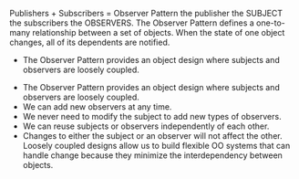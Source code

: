 Publishers + Subscribers = Observer Pattern
the publisher the SUBJECT
the subscribers the OBSERVERS.
The Observer Pattern defines a one-to-many relationship between a set of objects.
When the state of one object changes, all of its dependents are notified.
- The Observer Pattern provides an object design where subjects and
observers are loosely coupled.
+ The Observer Pattern provides an object design where subjects and
observers are loosely coupled.
+ We can add new observers at any time.
+ We never need to modify the subject to add new types of observers.
+ We can reuse subjects or observers independently of each other.
+ Changes to either the subject or an observer will not affect the other.
Loosely coupled designs allow us to build flexible OO systems that can
handle change because they minimize the interdependency between
objects. 